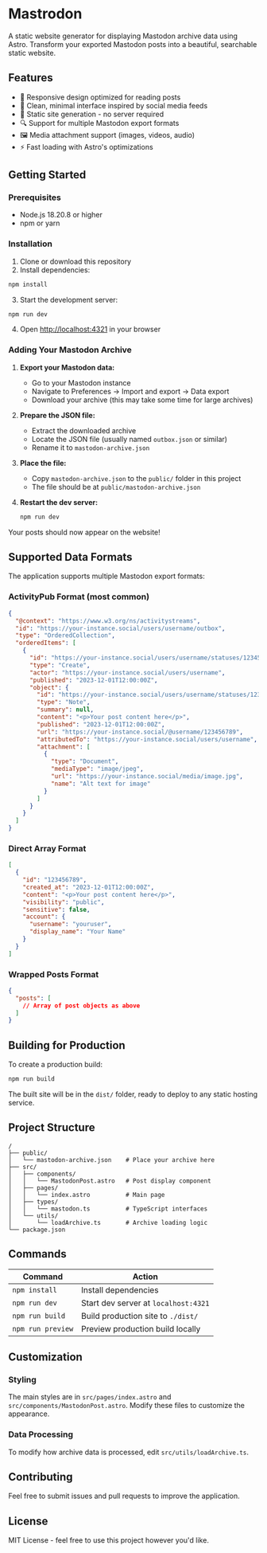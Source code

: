# Mastrodon

A static website generator for displaying Mastodon archive data using Astro. Transform your exported Mastodon posts into a beautiful, searchable static website.

## Features

- 📱 Responsive design optimized for reading posts
- 🎨 Clean, minimal interface inspired by social media feeds
- 📄 Static site generation - no server required
- 🔍 Support for multiple Mastodon export formats
- 🖼️ Media attachment support (images, videos, audio)
- ⚡ Fast loading with Astro's optimizations

## Getting Started

### Prerequisites

- Node.js 18.20.8 or higher
- npm or yarn

### Installation

1. Clone or download this repository
2. Install dependencies:

```bash
npm install
```

3. Start the development server:

```bash
npm run dev
```

4. Open [http://localhost:4321](http://localhost:4321) in your browser

### Adding Your Mastodon Archive

1. **Export your Mastodon data:**
   - Go to your Mastodon instance
   - Navigate to Preferences → Import and export → Data export
   - Download your archive (this may take some time for large archives)

2. **Prepare the JSON file:**
   - Extract the downloaded archive
   - Locate the JSON file (usually named `outbox.json` or similar)
   - Rename it to `mastodon-archive.json`

3. **Place the file:**
   - Copy `mastodon-archive.json` to the `public/` folder in this project
   - The file should be at `public/mastodon-archive.json`

4. **Restart the dev server:**
   ```bash
   npm run dev
   ```

Your posts should now appear on the website!

## Supported Data Formats

The application supports multiple Mastodon export formats:

### ActivityPub Format (most common)
```json
{
  "@context": "https://www.w3.org/ns/activitystreams",
  "id": "https://your-instance.social/users/username/outbox",
  "type": "OrderedCollection",
  "orderedItems": [
    {
      "id": "https://your-instance.social/users/username/statuses/123456789/activity",
      "type": "Create",
      "actor": "https://your-instance.social/users/username",
      "published": "2023-12-01T12:00:00Z",
      "object": {
        "id": "https://your-instance.social/users/username/statuses/123456789",
        "type": "Note",
        "summary": null,
        "content": "<p>Your post content here</p>",
        "published": "2023-12-01T12:00:00Z",
        "url": "https://your-instance.social/@username/123456789",
        "attributedTo": "https://your-instance.social/users/username",
        "attachment": [
          {
            "type": "Document",
            "mediaType": "image/jpeg",
            "url": "https://your-instance.social/media/image.jpg",
            "name": "Alt text for image"
          }
        ]
      }
    }
  ]
}
```

### Direct Array Format
```json
[
  {
    "id": "123456789",
    "created_at": "2023-12-01T12:00:00Z",
    "content": "<p>Your post content here</p>",
    "visibility": "public",
    "sensitive": false,
    "account": {
      "username": "youruser",
      "display_name": "Your Name"
    }
  }
]
```

### Wrapped Posts Format
```json
{
  "posts": [
    // Array of post objects as above
  ]
}
```

## Building for Production

To create a production build:

```bash
npm run build
```

The built site will be in the `dist/` folder, ready to deploy to any static hosting service.

## Project Structure

```
/
├── public/
│   └── mastodon-archive.json    # Place your archive here
├── src/
│   ├── components/
│   │   └── MastodonPost.astro   # Post display component
│   ├── pages/
│   │   └── index.astro          # Main page
│   ├── types/
│   │   └── mastodon.ts          # TypeScript interfaces
│   └── utils/
│       └── loadArchive.ts       # Archive loading logic
└── package.json
```

## Commands

| Command | Action |
|---------|--------|
| `npm install` | Install dependencies |
| `npm run dev` | Start dev server at `localhost:4321` |
| `npm run build` | Build production site to `./dist/` |
| `npm run preview` | Preview production build locally |

## Customization

### Styling
The main styles are in `src/pages/index.astro` and `src/components/MastodonPost.astro`. Modify these files to customize the appearance.

### Data Processing
To modify how archive data is processed, edit `src/utils/loadArchive.ts`.

## Contributing

Feel free to submit issues and pull requests to improve the application.

## License

MIT License - feel free to use this project however you'd like.